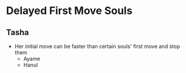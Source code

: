# Delayed First Move Souls

## Tasha
- Her initial move can be faster than certain souls' first move and stop them
    - Ayame
    - Hanul
